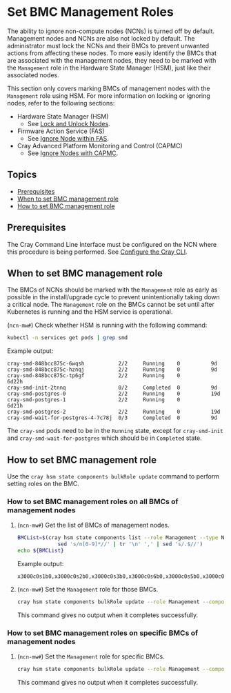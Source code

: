 # Set BMC Management Roles

The ability to ignore non-compute nodes (NCNs) is turned off by default. Management nodes and NCNs are also not locked by
default. The administrator must lock the NCNs and their BMCs to prevent unwanted actions from affecting these nodes. To more
easily identify the BMCs that are associated with the management nodes, they need to be marked with the `Management` role in
the Hardware State Manager (HSM), just like their associated nodes.

This section only covers marking BMCs of management nodes with the `Management` role using HSM.
For more information on locking or ignoring nodes, refer to the following sections:

* Hardware State Manager (HSM)
  * See [Lock and Unlock Nodes](Lock_and_Unlock_Management_Nodes.md).
* Firmware Action Service (FAS)
  * See [Ignore Node within FAS](../firmware/FAS_Admin_Procedures.md#ignore-nodes-within-fas).
* Cray Advanced Platform Monitoring and Control (CAPMC)
  * See [Ignore Nodes with CAPMC](../power_management/Ignore_Nodes_with_CAPMC.md).

## Topics

* [Prerequisites](#prerequisites)
* [When to set BMC management role](#when-to-set-bmc-management-role)
* [How to set BMC management role](#how-to-set-bmc-management-role)

## Prerequisites

The Cray Command Line Interface must be configured on the NCN where this procedure is being performed.
See [Configure the Cray CLI](../configure_cray_cli.md).

## When to set BMC management role

The BMCs of NCNs should be marked with the `Management` role as early as possible in the install/upgrade cycle to prevent unintentionally taking down a critical node.
The `Management` role on the BMCs cannot be set until after Kubernetes is running and the HSM service is operational.

(`ncn-mw#`) Check whether HSM is running with the following command:

```bash
kubectl -n services get pods | grep smd
```

Example output:

```text
cray-smd-848bcc875c-6wqsh           2/2     Running    0          9d
cray-smd-848bcc875c-hznqj           2/2     Running    0          9d
cray-smd-848bcc875c-tp6gf           2/2     Running    0          6d22h
cray-smd-init-2tnnq                 0/2     Completed  0          9d
cray-smd-postgres-0                 2/2     Running    0          19d
cray-smd-postgres-1                 2/2     Running    0          6d21h
cray-smd-postgres-2                 2/2     Running    0          19d
cray-smd-wait-for-postgres-4-7c78j  0/3     Completed  0          9d
```

The `cray-smd` pods need to be in the `Running` state, except for `cray-smd-init` and
`cray-smd-wait-for-postgres` which should be in `Completed` state.

## How to set BMC management role

Use the `cray hsm state components bulkRole update` command to perform setting roles on the BMC.

### How to set BMC management roles on all BMCs of management nodes

1. (`ncn-mw#`) Get the list of BMCs of management nodes.

   ```bash
   BMCList=$(cray hsm state components list --role Management --type Node --format json | jq -r .Components[].ID | \
                sed 's/n[0-9]*//' | tr '\n' ',' | sed 's/.$//')
   echo ${BMCList}
   ```

   Example output:

   ```text
   x3000c0s1b0,x3000c0s2b0,x3000c0s3b0,x3000c0s6b0,x3000c0s5b0,x3000c0s4b0,x3000c0s7b0,x3000c0s8b0,x3000c0s9b0
   ```

1. (`ncn-mw#`) Set the `Management` role for those BMCs.

   ```bash
   cray hsm state components bulkRole update --role Management --component-ids "${BMCList}"
   ```

   This command gives no output when it completes successfully.

### How to set BMC management roles on specific BMCs of management nodes

1. (`ncn-mw#`) Set the `Management` role for specific BMCs.

   ```bash
   cray hsm state components bulkRole update --role Management --component-ids x3000c0s8b0
   ```

   This command gives no output when it completes successfully.
